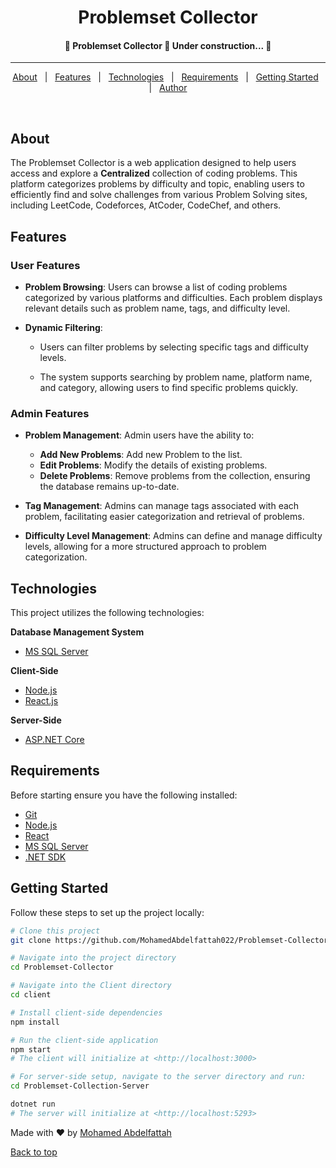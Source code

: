 <h1 align="center">Problemset Collector</h1>

<!-- Status -->

<h4 align="center"> 
	🚧  Problemset Collector 🚀 Under construction...  🚧
</h4> 

<hr>

<p align="center">
  <a href="#about">About</a> &#xa0; | &#xa0; 
  <a href="#features">Features</a> &#xa0; | &#xa0;
  <a href="#technologies">Technologies</a> &#xa0; | &#xa0;
  <a href="#requirements">Requirements</a> &#xa0; | &#xa0;
  <a href="#getting-started">Getting Started</a> &#xa0; | &#xa0;
  <a href="https://github.com/MohamedAbdelfattah022" target="_blank">Author</a>
</p>

<br>

## About

The Problemset Collector is a web application designed to help users access and explore a **Centralized** collection of coding problems. This platform categorizes problems by difficulty and topic, enabling users to efficiently find and solve challenges from various Problem Solving sites, including LeetCode, Codeforces, AtCoder, CodeChef, and others.

## Features

### User Features
- **Problem Browsing**: Users can browse a list of coding problems categorized by various platforms and difficulties. Each problem displays relevant details such as problem name, tags, and difficulty level.

- **Dynamic Filtering**: 
  - Users can filter problems by selecting specific tags and difficulty levels.
  
  - The system supports searching by problem name, platform name, and category, allowing users to find specific problems quickly.

### Admin Features
- **Problem Management**: Admin users have the ability to:
  - **Add New Problems**: Add new Problem to the list.
  - **Edit Problems**: Modify the details of existing problems.
  - **Delete Problems**: Remove problems from the collection, ensuring the database remains up-to-date.

- **Tag Management**: Admins can manage tags associated with each problem, facilitating easier categorization and retrieval of problems.

- **Difficulty Level Management**: Admins can define and manage difficulty levels, allowing for a more structured approach to problem categorization.

## Technologies
This project utilizes the following technologies:

**Database Management System**
- [MS SQL Server](https://www.microsoft.com/en-us/sql-server/sql-server-downloads)

**Client-Side**
- [Node.js](https://nodejs.org/en/)
- [React.js](https://react.dev/)

**Server-Side**
- [ASP.NET Core](https://dotnet.microsoft.com/en-us/apps/aspnet)

## Requirements

Before starting ensure you have the following installed:

- [Git](https://git-scm.com)
- [Node.js](https://nodejs.org/en/)
- [React](https://react.dev/)
- [MS SQL Server](https://www.microsoft.com/en-us/sql-server/sql-server-downloads)
- [.NET SDK](https://dotnet.microsoft.com/en-us/download)

## Getting Started

Follow these steps to set up the project locally:

```bash
# Clone this project
git clone https://github.com/MohamedAbdelfattah022/Problemset-Collector

# Navigate into the project directory
cd Problemset-Collector

# Navigate into the Client directory
cd client

# Install client-side dependencies
npm install

# Run the client-side application
npm start
# The client will initialize at <http://localhost:3000>

# For server-side setup, navigate to the server directory and run:
cd Problemset-Collection-Server

dotnet run
# The server will initialize at <http://localhost:5293>
```

Made with ❤️ by <a href="https://github.com/MohamedAbdelfattah022" target="_blank">Mohamed Abdelfattah</a> 

<a href="#top">Back to top</a>